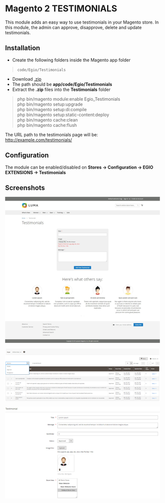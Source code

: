 # Magento 2 TESTIMONIALS

This module adds an easy way to use testimonials in your Magento store. In this module, the admin can approve, disapprove, delete and update testimonials.

## Installation

- Create the following folders inside the Magento app folder
> `code/Egio/Testimonials`
- Download [.zip](https://github.com/zakaria-janah/magento-2-testimonials/archive/main.zip)
- The path should be **app/code/Egio/Testimonials**
- Extract the **.zip** files into the **Testimonials** folder

> php bin/magento module:enable Egio_Testimonials<br/>
> php bin/magento setup:upgrade<br/>
> php bin/magento setup:di:compile<br/>
> php bin/magento setup:static-content:deploy<br/>
> php bin/magento cache:clean<br/>
> php bin/magento cache:flush<br/>

The URL path to the testimonials page will be: http://example.com/testimonials/

## Configuration

The module can be enabled/disabled on **Stores -> Configuration -> EGIO EXTENSIONS -> Testimonials**

## Screenshots

![Screenshot 1](images/Screenshot_1.jpeg)

![Screenshot 2](images/Screenshot_2.png)

![Screenshot 3](images/Screenshot_3.png)
